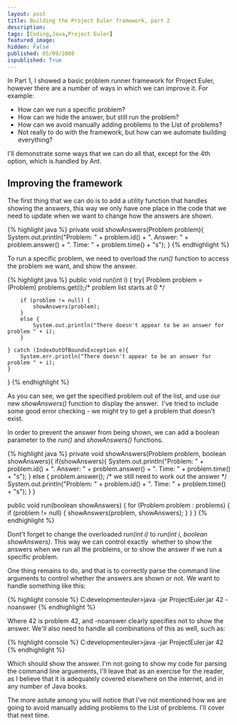```yaml
---
layout: post
title: Building the Project Euler framework, part 2
description: 
tags: [Coding,Java,Project Euler]
featured_image: 
hidden: False
published: 05/09/2008
ispublished: True
---
```

In Part 1, I showed a basic problem runner framework for Project Euler, however there are a number of ways in which we can improve it. For example:
<ul>
	<li>How can we run a specific problem?</li>
	<li>How can we hide the answer, but still run the problem?</li>
	<li>How can we avoid manually adding problems to the List of problems?</li>
	<li>Not really to do with the framework, but how can we automate building everything?</li>
</ul>
I'll demonstrate some ways that we can do all that, except for the 4th option, which is handled by Ant.
<h2>Improving the framework</h2>
The first thing that we can do is to add a utility function that handles showing the answers, this way we only have one place in the code that we need to update when we want to change how the answers are shown.

{% highlight java %}
private void showAnswers(Problem problem){
	System.out.println("Problem: " + problem.id() + ". Answer: "
			+ problem.answer() + ". Time: " + problem.time() + "s");</pre>
}
{% endhighlight %}

To run a specific problem, we need to overload the <em>run()</em> function to access the problem we want, and show the answer.

{% highlight java %}
public void run(int i) {
	try{
		Problem problem = (Problem) problems.get(i);/* problem list starts at 0 */

		if (problem != null) {
			showAnswers(problem);
		}
		else {
			System.out.println("There doesn't appear to be an answer for problem " + i);
		}

	} catch (IndexOutOfBoundsException e){
		System.err.println("There doesn't appear to be an answer for problem " + i);
	}

}
{% endhighlight %}

As you can see, we get the specified problem out of the list, and use our new <em>showAnswers()</em> function to display the answer.  I've tried to include some good error checking - we might try to get a problem that doesn't exist.

In order to prevent the answer from being shown, we can add a boolean parameter to the <em>run()</em> and <em>showAnswers()</em> functions.

{% highlight java %}
private void showAnswers(Problem problem, boolean showAnswers){
	if(showAnswers){
		System.out.println("Problem: " + problem.id() + ". Answer: "
				+ problem.answer() + ". Time: " + problem.time() + "s");
		}
		else {
			problem.answer(); /* we still need to work out the answer */
			System.out.println("Problem: " + problem.id() + ". Time: " + problem.time() + "s");
		}
}

public void run(boolean showAnswers) {
	for (Problem problem : problems) {
		if (problem != null) {
			showAnswers(problem, showAnswers);
		}
	}
}
{% endhighlight %}

Dont't forget to change the overloaded <em>run(int i)</em> to <em>run(int i, boolean showAnswers)</em>. This way we can control exactly  whether to show the answers when we run all the problems, or to show the answer if we run a specific problem.

One thing remains to do, and that is to correctly parse the command line arguments to control whether the answers are shown or not. We want to handle something like this:

{% highlight console %}
C:developmenteuler&gt;java -jar ProjectEuler.jar 42 -noanswer
{% endhighlight %}

Where 42 is problem 42, and -noanswer clearly specifies not to show the answer. We'll also need to handle all combinations of this as well, such as:

{% highlight console %}
C:developmenteuler&gt;java -jar ProjectEuler.jar 42
{% endhighlight %}

Which should show the answer. I'm not going to show my code for parsing the command line arguements, I'll leave that as an exercise for the reader, as I believe that it is adequately covered elsewhere on the internet, and in any number of Java books.

The more astute among you will notice that I've not mentioned how we are going to avoid manually adding problems to the List of problems. I'll cover that next time.

